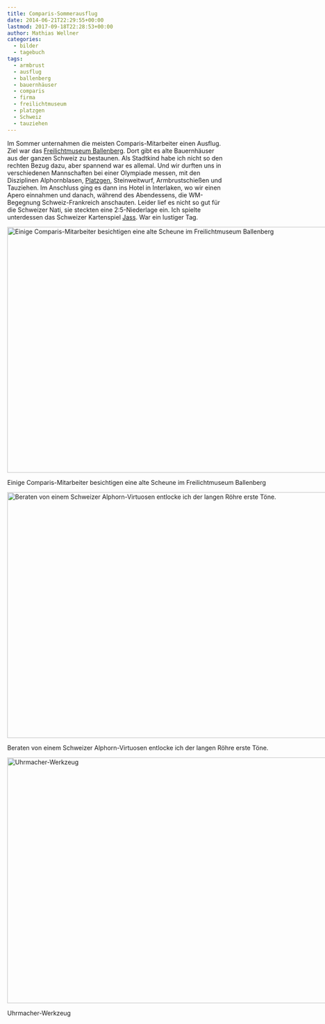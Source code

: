 ```yaml
---
title: Comparis-Sommerausflug
date: 2014-06-21T22:29:55+00:00
lastmod: 2017-09-18T22:28:53+00:00
author: Mathias Wellner
categories:
  - bilder
  - tagebuch
tags:
  - armbrust
  - ausflug
  - ballenberg
  - bauernhäuser
  - comparis
  - firma
  - freilichtmuseum
  - platzgen
  - Schweiz
  - tauziehen
---
```

Im Sommer unternahmen die meisten Comparis-Mitarbeiter einen Ausflug. Ziel war das <a href="http://www.ballenberg.ch/" target="_blank">Freilichtmuseum Ballenberg</a>. Dort gibt es alte Bauernhäuser aus der ganzen Schweiz zu bestaunen. Als Stadtkind habe ich nicht so den rechten Bezug dazu, aber spannend war es allemal. Und wir durften uns in verschiedenen Mannschaften bei einer Olympiade messen, mit den Disziplinen Alphornblasen, <a href="http://de.wikipedia.org/wiki/Platzgen" target="_blank">Platzgen</a>, Steinweitwurf, Armbrustschießen und Tauziehen. Im Anschluss ging es dann ins Hotel in Interlaken, wo wir einen Apero einnahmen und danach, während des Abendessens, die WM-Begegnung Schweiz-Frankreich anschauten. Leider lief es nicht so gut für die Schweizer Nati, sie steckten eine 2:5-Niederlage ein. Ich spielte unterdessen das Schweizer Kartenspiel <a href="http://de.wikipedia.org/wiki/Jass" target="_blank">Jass</a>. War ein lustiger Tag. 

<div id="attachment_4568" style="width: 860px" class="wp-caption alignright">
  <a href="/wp-uploads/2014/06/MW_20140620_5856.jpg"><img src="/wp-uploads/2014/06/MW_20140620_5856-1024x683.jpg" alt="Einige Comparis-Mitarbeiter besichtigen eine alte Scheune im Freilichtmuseum Ballenberg" width="850" height="566" class="size-large wp-image-4568" srcset="http://www.mwellner.de/wp-uploads/2014/06/MW_20140620_5856-1024x683.jpg 1024w, http://www.mwellner.de/wp-uploads/2014/06/MW_20140620_5856-300x200.jpg 300w, http://www.mwellner.de/wp-uploads/2014/06/MW_20140620_5856-224x150.jpg 224w, http://www.mwellner.de/wp-uploads/2014/06/MW_20140620_5856-150x100.jpg 150w" sizes="(max-width: 850px) 100vw, 850px" /></a>
  
  <p class="wp-caption-text">
    Einige Comparis-Mitarbeiter besichtigen eine alte Scheune im Freilichtmuseum Ballenberg
  </p>
</div>

<div id="attachment_4567" style="width: 860px" class="wp-caption alignright">
  <a href="/wp-uploads/2014/06/MW_20140620_6169.jpg"><img src="/wp-uploads/2014/06/MW_20140620_6169-1024x683.jpg" alt="Beraten von einem Schweizer Alphorn-Virtuosen entlocke ich der langen Röhre erste Töne." width="850" height="566" class="size-large wp-image-4567" srcset="http://www.mwellner.de/wp-uploads/2014/06/MW_20140620_6169-1024x683.jpg 1024w, http://www.mwellner.de/wp-uploads/2014/06/MW_20140620_6169-300x200.jpg 300w, http://www.mwellner.de/wp-uploads/2014/06/MW_20140620_6169-224x150.jpg 224w, http://www.mwellner.de/wp-uploads/2014/06/MW_20140620_6169-150x100.jpg 150w" sizes="(max-width: 850px) 100vw, 850px" /></a>
  
  <p class="wp-caption-text">
    Beraten von einem Schweizer Alphorn-Virtuosen entlocke ich der langen Röhre erste Töne.
  </p>
</div>

<div id="attachment_4566" style="width: 860px" class="wp-caption alignright">
  <a href="/wp-uploads/2014/06/MW_20140620_5877.jpg"><img src="/wp-uploads/2014/06/MW_20140620_5877-1024x683.jpg" alt="Uhrmacher-Werkzeug" width="850" height="566" class="size-large wp-image-4566" srcset="http://www.mwellner.de/wp-uploads/2014/06/MW_20140620_5877-1024x683.jpg 1024w, http://www.mwellner.de/wp-uploads/2014/06/MW_20140620_5877-300x200.jpg 300w, http://www.mwellner.de/wp-uploads/2014/06/MW_20140620_5877-224x150.jpg 224w, http://www.mwellner.de/wp-uploads/2014/06/MW_20140620_5877-150x100.jpg 150w" sizes="(max-width: 850px) 100vw, 850px" /></a>
  
  <p class="wp-caption-text">
    Uhrmacher-Werkzeug
  </p>
</div>